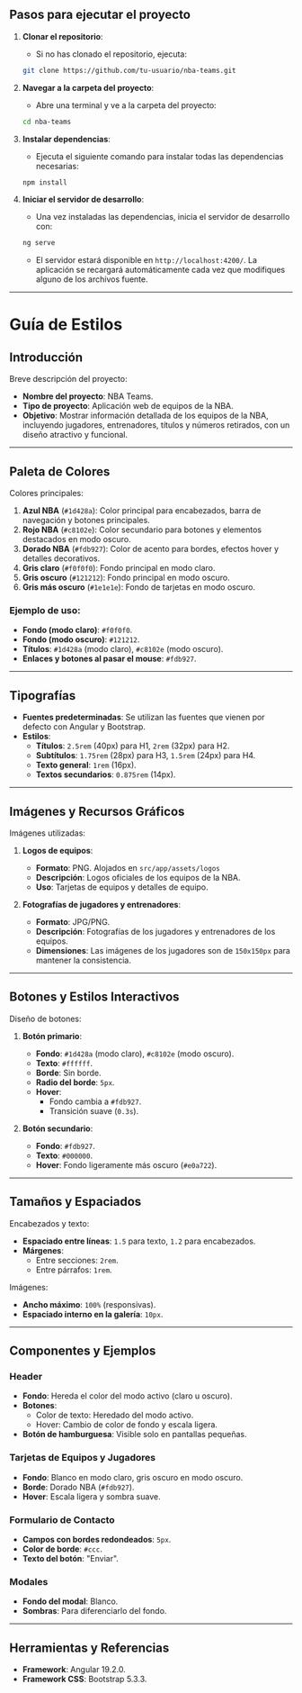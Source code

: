 ## Pasos para ejecutar el proyecto

1.  **Clonar el repositorio**:

    - Si no has clonado el repositorio, ejecuta:

    ```bash
    git clone https://github.com/tu-usuario/nba-teams.git
    ```

2.  **Navegar a la carpeta del proyecto**:

    - Abre una terminal y ve a la carpeta del proyecto:

    ```bash
    cd nba-teams
    ```

3.  **Instalar dependencias**:

    - Ejecuta el siguiente comando para instalar todas las dependencias necesarias:

    ```bash
    npm install
    ```

4.  **Iniciar el servidor de desarrollo**:

    - Una vez instaladas las dependencias, inicia el servidor de desarrollo con:

    ```bash
    ng serve
    ```
    - El servidor estará disponible en `http://localhost:4200/`.
    La aplicación se recargará automáticamente cada vez que modifiques alguno de los archivos fuente.

---
  

  













# Guía de Estilos

## Introducción

Breve descripción del proyecto:

- **Nombre del proyecto**: NBA Teams.
- **Tipo de proyecto**: Aplicación web de equipos de la NBA.
- **Objetivo**: Mostrar información detallada de los equipos de la NBA, incluyendo jugadores, entrenadores, títulos y números retirados, con un diseño atractivo y funcional.

---

## Paleta de Colores

Colores principales:

1. **Azul NBA** (`#1d428a`): Color principal para encabezados, barra de navegación y botones principales.
2. **Rojo NBA** (`#c8102e`): Color secundario para botones y elementos destacados en modo oscuro.
3. **Dorado NBA** (`#fdb927`): Color de acento para bordes, efectos hover y detalles decorativos.
4. **Gris claro** (`#f0f0f0`): Fondo principal en modo claro.
5. **Gris oscuro** (`#121212`): Fondo principal en modo oscuro.
6. **Gris más oscuro** (`#1e1e1e`): Fondo de tarjetas en modo oscuro.

### Ejemplo de uso:

- **Fondo (modo claro)**: `#f0f0f0`.
- **Fondo (modo oscuro)**: `#121212`.
- **Títulos**: `#1d428a` (modo claro), `#c8102e` (modo oscuro).
- **Enlaces y botones al pasar el mouse**: `#fdb927`.

---

## Tipografías

- **Fuentes predeterminadas**: Se utilizan las fuentes que vienen por defecto con Angular y Bootstrap.
- **Estilos**:
  - **Títulos**: `2.5rem` (40px) para H1, `2rem` (32px) para H2.
  - **Subtítulos**: `1.75rem` (28px) para H3, `1.5rem` (24px) para H4.
  - **Texto general**: `1rem` (16px).
  - **Textos secundarios**: `0.875rem` (14px).

---

## Imágenes y Recursos Gráficos

Imágenes utilizadas:

1. **Logos de equipos**:

   - **Formato**: PNG. Alojados en `src/app/assets/logos`
   - **Descripción**: Logos oficiales de los equipos de la NBA.
   - **Uso**: Tarjetas de equipos y detalles de equipo.

2. **Fotografías de jugadores y entrenadores**:
   - **Formato**: JPG/PNG.
   - **Descripción**: Fotografías de los jugadores y entrenadores de los equipos.
   - **Dimensiones**: Las imágenes de los jugadores son de `150x150px` para mantener la consistencia.

---

## Botones y Estilos Interactivos

Diseño de botones:

1. **Botón primario**:

   - **Fondo**: `#1d428a` (modo claro), `#c8102e` (modo oscuro).
   - **Texto**: `#ffffff`.
   - **Borde**: Sin borde.
   - **Radio del borde**: `5px`.
   - **Hover**:
     - Fondo cambia a `#fdb927`.
     - Transición suave (`0.3s`).

2. **Botón secundario**:
   - **Fondo**: `#fdb927`.
   - **Texto**: `#000000`.
   - **Hover**: Fondo ligeramente más oscuro (`#e0a722`).

---

## Tamaños y Espaciados

Encabezados y texto:

- **Espaciado entre líneas**: `1.5` para texto, `1.2` para encabezados.
- **Márgenes**:
  - Entre secciones: `2rem`.
  - Entre párrafos: `1rem`.

Imágenes:

- **Ancho máximo**: `100%` (responsivas).
- **Espaciado interno en la galería**: `10px`.

---

## Componentes y Ejemplos

### Header

- **Fondo**: Hereda el color del modo activo (claro u oscuro).
- **Botones**:
  - Color de texto: Heredado del modo activo.
  - Hover: Cambio de color de fondo y escala ligera.
- **Botón de hamburguesa**: Visible solo en pantallas pequeñas.

### Tarjetas de Equipos y Jugadores

- **Fondo**: Blanco en modo claro, gris oscuro en modo oscuro.
- **Borde**: Dorado NBA (`#fdb927`).
- **Hover**: Escala ligera y sombra suave.

### Formulario de Contacto

- **Campos con bordes redondeados**: `5px`.
- **Color de borde**: `#ccc`.
- **Texto del botón**: "Enviar".

### Modales

- **Fondo del modal**: Blanco.
- **Sombras**: Para diferenciarlo del fondo.

---

## Herramientas y Referencias

- **Framework**: Angular 19.2.0.
- **Framework CSS**: Bootstrap 5.3.3.

